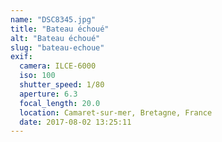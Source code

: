```yaml
---
name: "DSC8345.jpg"
title: "Bateau échoué"
alt: "Bateau échoué"
slug: "bateau-echoue"
exif:
  camera: ILCE-6000
  iso: 100
  shutter_speed: 1/80
  aperture: 6.3
  focal_length: 20.0
  location: Camaret-sur-mer, Bretagne, ⁨France⁩
  date: 2017-08-02 13:25:11
---
```

